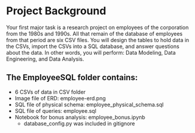 # Project Background
Your first major task is a research project on employees of the corporation from the 1980s and 1990s. All that remain of the database of employees from that period are six CSV files. You will design the tables to hold data in the CSVs, import the CSVs into a SQL database, and answer questions about the data. In other words, you will perform: Data Modeling, Data Engineering, and Data Analysis.

## The EmployeeSQL folder contains:
* 6 CSVs of data in CSV folder
* Image file of ERD: employee-erd.png
* SQL file of physical schema: employee_physical_schema.sql 
* SQL file of queries: employee.sql 
* Notebook for bonus analysis: employee_bonus.ipynb
  * database_config.py was included in gitignore
